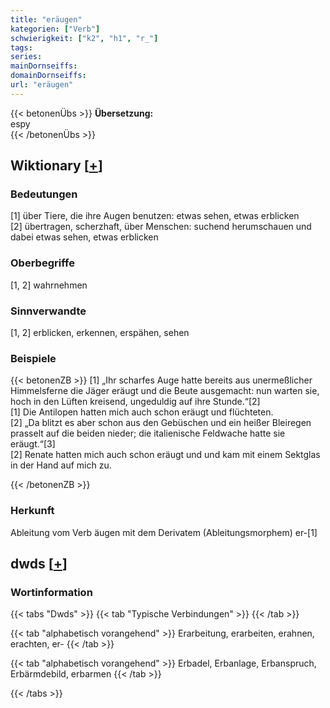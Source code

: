 ```yaml
---
title: "eräugen"
kategorien: ["Verb"]
schwierigkeit: ["k2", "h1", "r_"]
tags:
series:
mainDornseiffs:
domainDornseiffs:
url: "eräugen"
---
```


{{< betonenÜbs >}}
**Übersetzung:**  
espy  
{{< /betonenÜbs >}}

## Wiktionary [[+](https://de.wiktionary.org/wiki/eräugen)]

### Bedeutungen
[1] über Tiere, die ihre Augen benutzen: etwas sehen, etwas erblicken  
[2] übertragen, scherzhaft, über Menschen: suchend herumschauen und dabei etwas sehen, etwas erblicken  

### Oberbegriffe
[1, 2] wahrnehmen  

### Sinnverwandte
[1, 2] erblicken, erkennen, erspähen, sehen  

### Beispiele
{{< betonenZB >}}
[1] „Ihr scharfes Auge hatte bereits aus unermeßlicher Himmelsferne die Jäger eräugt und die Beute ausgemacht: nun warten sie, hoch in den Lüften kreisend, ungeduldig auf ihre Stunde.“[2]  
[1] Die Antilopen hatten mich auch schon eräugt und flüchteten.  
[2] „Da blitzt es aber schon aus den Gebüschen und ein heißer Bleiregen prasselt auf die beiden nieder; die italienische Feldwache hatte sie eräugt.“[3]  
[2] Renate hatten mich auch schon eräugt und und kam mit einem Sektglas in der Hand auf mich zu.  

{{< /betonenZB >}}
### Herkunft
Ableitung vom Verb äugen mit dem Derivatem (Ableitungsmorphem) er-[1]  



## dwds [[+](https://www.dwds.de/wb/eräugen)]

### Wortinformation
{{< tabs "Dwds" >}}
{{< tab "Typische Verbindungen" >}}
{{< /tab >}}

{{< tab "alphabetisch vorangehend" >}}
Erarbeitung, erarbeiten, erahnen, erachten, er-
{{< /tab >}}

{{< tab "alphabetisch vorangehend" >}}
Erbadel, Erbanlage, Erbanspruch, Erbärmdebild, erbarmen
{{< /tab >}}

{{< /tabs >}}

